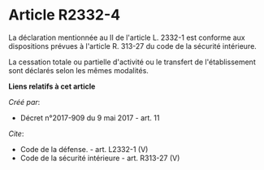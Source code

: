 # Article R2332-4

La déclaration mentionnée au II de l'article L. 2332-1 est conforme aux dispositions prévues à l'article R. 313-27 du code de
la sécurité intérieure. 

La cessation totale ou partielle d'activité ou le transfert de l'établissement sont déclarés selon les mêmes modalités.

**Liens relatifs à cet article**

_Créé par_:

  - Décret n°2017-909 du 9 mai 2017 - art. 11

_Cite_:

  - Code de la défense. - art. L2332-1 (V)
  - Code de la sécurité intérieure - art. R313-27 (V)
